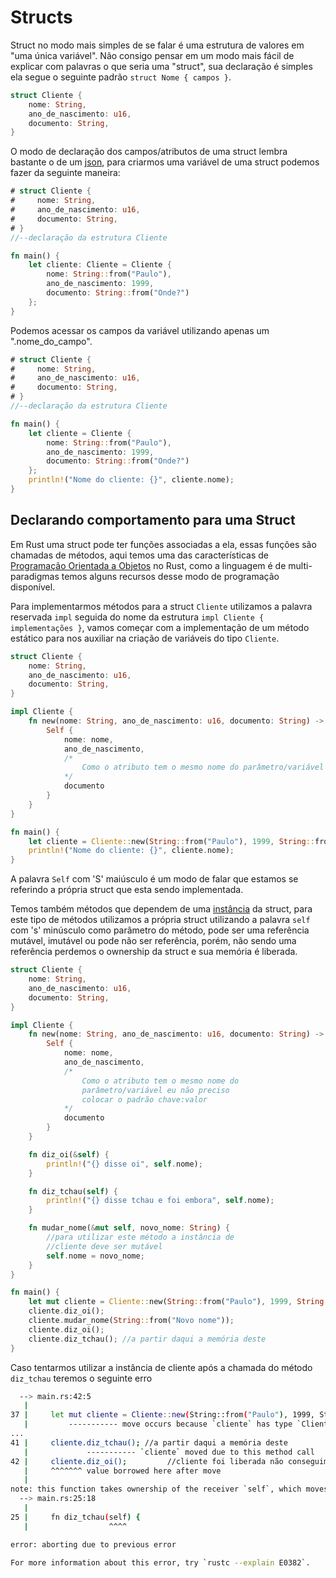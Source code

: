# Structs

Struct no modo mais simples de se falar é uma estrutura de valores em "uma única variável". Não consigo pensar em um modo mais fácil de explicar com palavras o que seria uma "struct", sua declaração é simples ela segue o seguinte padrão `struct Nome { campos }`.

```rust
struct Cliente {
    nome: String,
    ano_de_nascimento: u16,
    documento: String,
}
```

O modo de declaração dos campos/atributos de uma struct lembra bastante o de um [json](https://en.wikipedia.org/wiki/JSON), para criarmos uma variável de uma struct podemos fazer da seguinte maneira:

```rust
# struct Cliente {
#     nome: String,
#     ano_de_nascimento: u16,
#     documento: String,
# }
//--declaração da estrutura Cliente

fn main() {
    let cliente: Cliente = Cliente {
        nome: String::from("Paulo"),
        ano_de_nascimento: 1999,
        documento: String::from("Onde?")
    };
}
```

Podemos acessar os campos da variável utilizando apenas um ".nome_do_campo".

```rust
# struct Cliente {
#     nome: String,
#     ano_de_nascimento: u16,
#     documento: String,
# }
//--declaração da estrutura Cliente

fn main() {
    let cliente = Cliente {
        nome: String::from("Paulo"),
        ano_de_nascimento: 1999,
        documento: String::from("Onde?")
    };
    println!("Nome do cliente: {}", cliente.nome);
}
```

## Declarando comportamento para uma Struct

Em Rust uma struct pode ter funções associadas a ela, essas funções são chamadas de métodos, aqui temos uma das características de [Programação Orientada a Objetos]() no Rust, como a linguagem é de multi-paradigmas temos alguns recursos desse modo de programação disponível.

Para implementarmos métodos para a struct `Cliente` utilizamos a palavra reservada `impl` seguida do nome da estrutura `impl Cliente { implementações }`, vamos começar com a implementação de um método estático para nos auxiliar na criação de variáveis do tipo `Cliente`.

```rust
struct Cliente {
    nome: String,
    ano_de_nascimento: u16,
    documento: String,
}

impl Cliente {
    fn new(nome: String, ano_de_nascimento: u16, documento: String) -> Self {
        Self {
            nome: nome,
            ano_de_nascimento,
            /*
                Como o atributo tem o mesmo nome do parâmetro/variável eu não preciso colocar o padrão chave:valor
            */
            documento
        }
    }
}

fn main() {
    let cliente = Cliente::new(String::from("Paulo"), 1999, String::from("Onde?"));
    println!("Nome do cliente: {}", cliente.nome);
}
```

A palavra `Self` com 'S' maiúsculo é um modo de falar que estamos se referindo a própria struct que esta sendo implementada.

Temos também métodos que dependem de uma [instância](https://en.wikipedia.org/wiki/Instance_(computer_science)) da struct, para este tipo de métodos utilizamos a própria struct utilizando a palavra `self` com 's' minúsculo como parâmetro do método, pode ser uma referência mutável, imutável ou pode não ser referência, porém, não sendo uma referência perdemos o ownership da struct e sua memória é liberada.

```rust
struct Cliente {
    nome: String,
    ano_de_nascimento: u16,
    documento: String,
}

impl Cliente {
    fn new(nome: String, ano_de_nascimento: u16, documento: String) -> Self {
        Self {
            nome: nome,
            ano_de_nascimento,
            /*
                Como o atributo tem o mesmo nome do
                parâmetro/variável eu não preciso
                colocar o padrão chave:valor
            */
            documento
        }
    }

    fn diz_oi(&self) {
        println!("{} disse oi", self.nome);
    }

    fn diz_tchau(self) {
        println!("{} disse tchau e foi embora", self.nome);
    }

    fn mudar_nome(&mut self, novo_nome: String) {
        //para utilizar este método a instância de
        //cliente deve ser mutável
        self.nome = novo_nome;
    }
}

fn main() {
    let mut cliente = Cliente::new(String::from("Paulo"), 1999, String::from("Onde?"));
    cliente.diz_oi();
    cliente.mudar_nome(String::from("Novo nome"));
    cliente.diz_oi();
    cliente.diz_tchau(); //a partir daqui a memória deste               //cliente foi liberada não conseguimos mais utilizar
}
```

Caso tentarmos utilizar a instância de cliente após a chamada do método `diz_tchau` teremos o seguinte erro

```bash
  --> main.rs:42:5
   |
37 |     let mut cliente = Cliente::new(String::from("Paulo"), 1999, String::from("Onde?"));
   |         ----------- move occurs because `cliente` has type `Cliente`, which does not implement the `Copy` trait
...
41 |     cliente.diz_tchau(); //a partir daqui a memória deste
   |             ----------- `cliente` moved due to this method call
42 |     cliente.diz_oi();         //cliente foi liberada não conseguimos mais utilizar
   |     ^^^^^^^ value borrowed here after move
   |
note: this function takes ownership of the receiver `self`, which moves `cliente`
  --> main.rs:25:18
   |
25 |     fn diz_tchau(self) {
   |                  ^^^^

error: aborting due to previous error

For more information about this error, try `rustc --explain E0382`.
```
